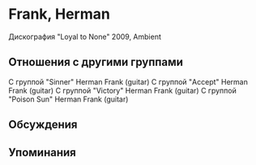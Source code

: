 # Frank, Herman

Дискография
"Loyal to None" 2009, Ambient

## Отношения с другими группами

C группой "Sinner" Herman Frank (guitar)
C группой "Accept" Herman Frank (guitar)
C группой "Victory" Herman Frank (guitar)
C группой "Poison Sun" Herman Frank (guitar)

## Обсуждения


## Упоминания

